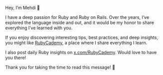 Hey, I’m Mehdi 👋

I have a deep passion for Ruby and Ruby on Rails. Over the years, I’ve explored the language inside and out, and it would be my honor to share everything I’ve learned with you.

If you enjoy discovering interesting tips, best practices, and deep insights, you might like [RubyCademy](https://www.rubycademy.com), a place where I share everything I learn.

I also post daily Ruby insights on [x.com/RubyCademy](https://x.com/intent/user?screen_name=RubyCademy). Would love to have you there!

Thank you for taking the time to read this message! 🙏
